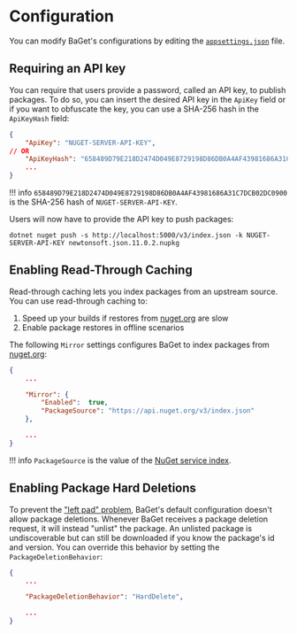 # Configuration

You can modify BaGet's configurations by editing the [`appsettings.json`](https://github.com/loic-sharma/BaGet/blob/master/src/BaGet/appsettings.json) file.

## Requiring an API key

You can require that users provide a password, called an API key, to publish packages.
To do so, you can insert the desired API key in the `ApiKey` field or if you want to
obfuscate the key, you can use a SHA-256 hash in the `ApiKeyHash` field:

```json
{
    "ApiKey": "NUGET-SERVER-API-KEY",
// OR
    "ApiKeyHash": "658489D79E218D2474D049E8729198D86DB0A4AF43981686A31C7DCB02DC0900",
    ...
}
```

!!! info
    `658489D79E218D2474D049E8729198D86DB0A4AF43981686A31C7DCB02DC0900` is the SHA-256 hash of `NUGET-SERVER-API-KEY`.

Users will now have to provide the API key to push packages:

```
dotnet nuget push -s http://localhost:5000/v3/index.json -k NUGET-SERVER-API-KEY newtonsoft.json.11.0.2.nupkg
```

## Enabling Read-Through Caching

Read-through caching lets you index packages from an upstream source. You can use read-through
caching to:

1. Speed up your builds if restores from [nuget.org](https://nuget.org) are slow
2. Enable package restores in offline scenarios

The following `Mirror` settings configures BaGet to index packages from [nuget.org](https://nuget.org):

```json
{
    ...

    "Mirror": {
        "Enabled":  true,
        "PackageSource": "https://api.nuget.org/v3/index.json"
    },

    ...
}
```

!!! info
    `PackageSource` is the value of the [NuGet service index](https://docs.microsoft.com/en-us/nuget/api/service-index).

## Enabling Package Hard Deletions

To prevent the ["left pad" problem](https://blog.npmjs.org/post/141577284765/kik-left-pad-and-npm), BaGet's default configuration doesn't allow package deletions. Whenever BaGet receives a package deletion request, it will instead "unlist" the package. An unlisted package is undiscoverable but can still be downloaded if you know the package's id and version. You can override this behavior by setting the `PackageDeletionBehavior`:

```json
{
    ...

    "PackageDeletionBehavior": "HardDelete",

    ...
}
```
